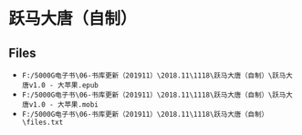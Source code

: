 # 跃马大唐（自制）

## Files

- `F:/5000G电子书\06-书库更新（201911）\2018.11\1118\跃马大唐（自制）\跃马大唐v1.0 - 大苹果.epub`
- `F:/5000G电子书\06-书库更新（201911）\2018.11\1118\跃马大唐（自制）\跃马大唐v1.0 - 大苹果.mobi`
- `F:/5000G电子书\06-书库更新（201911）\2018.11\1118\跃马大唐（自制）\files.txt`
